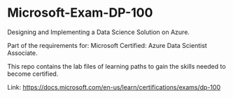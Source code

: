 # Microsoft-Exam-DP-100
Designing and Implementing a Data Science Solution on Azure.

Part of the requirements for: Microsoft Certified: Azure Data Scientist Associate.

This repo contains the lab files of learning paths to gain the skills needed to become certified. 

Link: https://docs.microsoft.com/en-us/learn/certifications/exams/dp-100

